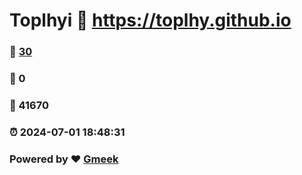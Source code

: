 # Toplhyi :link: https://toplhy.github.io 
### :page_facing_up: [30](https://toplhy.github.io/tag.html) 
### :speech_balloon: 0 
### :hibiscus: 41670 
### :alarm_clock: 2024-07-01 18:48:31 
### Powered by :heart: [Gmeek](https://github.com/Meekdai/Gmeek)
